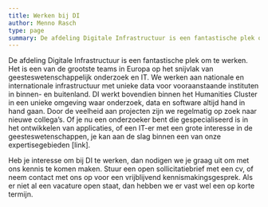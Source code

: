 ```yaml
---
title: Werken bij DI
author: Menno Rasch
type: page
summary: De afdeling Digitale Infrastructuur is een fantastische plek om te werken. Het is een van de grootste teams in Europa op het snijvlak van geesteswetenschappelijk onderzoek en IT
---
```

De afdeling Digitale Infrastructuur is een fantastische plek om te werken. Het is een van de grootste teams in Europa op het snijvlak van geesteswetenschappelijk onderzoek en IT. We werken aan nationale en internationale infrastructuur met unieke data voor vooraanstaande instituten in binnen- en buitenland. DI werkt bovendien binnen het Humanities Cluster in een unieke omgeving waar onderzoek, data en software altijd hand in hand gaan. Door de veelheid aan projecten zijn we regelmatig op zoek naar nieuwe collega’s. Of je nu een onderzoeker bent die gespecialiseerd is in het ontwikkelen van applicaties, of een IT-er met een grote interesse in de geesteswetenschappen, je kan aan de slag binnen een van onze expertisegebieden [link].

Heb je interesse om bij DI te werken, dan nodigen we je graag uit om met ons kennis te komen maken. Stuur een open sollicitatiebrief met een cv, of neem contact met ons op voor een vrijblijvend kennismakingsgesprek. Als er niet al een vacature open staat, dan hebben we er vast wel een op korte termijn.
